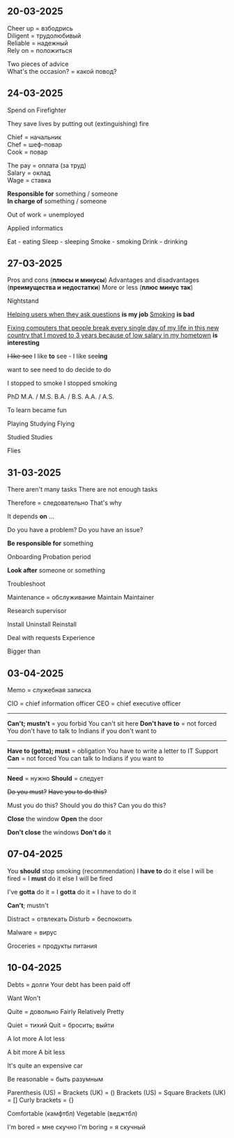
## 20-03-2025

Cheer up = взбодрись  
Diligent = трудолюбивый  
Reliable = надежный  
	Rely on = положиться  

Two pieces of advice  
What's the occasion? = какой повод?  

## 24-03-2025

Spend on 
Firefighter

They save lives by putting out (extinguishing) fire

Chief = начальник  
Chef = шеф-повар  
Cook = повар  

The pay = оплата (за труд)  
Salary = оклад  
Wage = ставка  

**Responsible for** something / someone  
**In charge of** something / someone  

Out of work = unemployed 

Applied informatics 

Eat - eating
Sleep - sleeping 
Smoke - smoking
Drink - drinking

## 27-03-2025

Pros and cons (**плюсы и минусы**)
Advantages and disadvantages (**преимущества и недостатки**)
More or less (**плюс минус так**)

Nightstand 

<u>Helping users when they ask questions</u> **is my job**
<u>Smoking</u> **is bad**

<u>Fixing computers that people break every single day of my life in this new country that I moved to 3 years because of low salary in my hometown</u> **is interesting**

~~I like see~~
I like **to** see - I like see**ing** 

want to see
need to do
decide to do

I stopped to smoke
I stopped smoking

PhD
M.A. / M.S.
B.A. / B.S.
A.A. / A.S.

To learn became fun 

Playing
Studying
Flying

Studied
Studies

Flies

## 31-03-2025

There aren't many tasks
There are not enough tasks

Therefore = следовательно
That's why 

It depends **on** ...

Do you have a problem?
Do you have an issue?

**Be responsible for** something

Onboarding
Probation period

**Look after** someone or something

Troubleshoot

Maintenance = обслуживание
	Maintain
	Maintainer 

Research supervisor

Install
Uninstall
Reinstall

Deal with requests 
Experience 

Bigger than

## 03-04-2025

Memo = служебная записка

CIO = chief information officer
CEO = chief executive officer


---
**Can't; mustn't** = you forbid
	You can't sit here
**Don't have to** = not forced
	You don't have to talk to Indians if you don't want to

---

**Have to (gotta); must** = obligation
	You have to write a letter to IT Support
**Can** = not forced
	You can talk to Indians if you want to

---

**Need** = нужно
**Should** = следует


~~Do you must?~~
~~Have you to do this?~~

Must you do this?
Should you do this?
Can you do this?

**Close** the window
**Open** the door

**Don't close** the windows
**Don't do** it

## 07-04-2025

You **should** stop smoking (recommendation)
I **have to** do it else I will be fired = I **must** do it else I will be fired 

I've **gotta** do it = I **gotta** do it = I have to do it

**Can't**; mustn't 

Distract = отвлекать
Disturb = беспокоить

Malware = вирус

Groceries = продукты питания

## 10-04-2025

Debts = долги
	Your debt has been paid off 

Want
Won't

Quite = довольно
Fairly
Relatively
Pretty

Quiet = тихий
Quit = бросить; выйти

A lot more
A lot less

A bit more
A bit less

It's quite an expensive car

Be reasonable = быть разумным

Parenthesis (US) = Brackets (UK) = ()
Brackets (US) = Square Brackets (UK) = []
Curly brackets = {}

Comfortable (камфтбл)
Vegetable (веджтбл)

I'm bored = мне скучно
I'm boring = я скучный